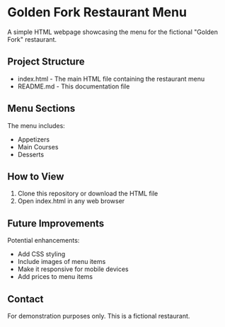 # Golden Fork Restaurant Menu

A simple HTML webpage showcasing the menu for the fictional "Golden Fork" restaurant.

## Project Structure

- index.html - The main HTML file containing the restaurant menu
- README.md - This documentation file

## Menu Sections

The menu includes:
- Appetizers
- Main Courses
- Desserts

## How to View

1. Clone this repository or download the HTML file
2. Open index.html in any web browser

## Future Improvements

Potential enhancements:
- Add CSS styling
- Include images of menu items
- Make it responsive for mobile devices
- Add prices to menu items

## Contact

For demonstration purposes only. This is a fictional restaurant.